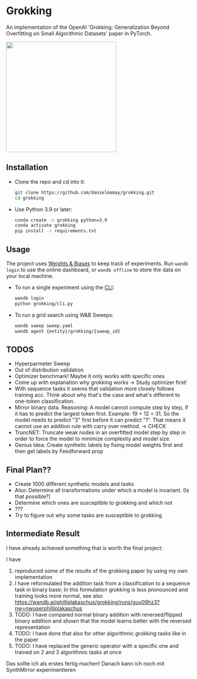 # Grokking

An implementation of the OpenAI 'Grokking: Generalization Beyond Overfitting on Small Algorithmic Datasets' paper in PyTorch.

<img src="figures/Figure_1_left_accuracy.png" height="300">

## Installation

* Clone the repo and cd into it:
    ```bash
    git clone https://github.com/danielmamay/grokking.git
    cd grokking
    ```
* Use Python 3.9 or later:
    ```bash
    conda create -n grokking python=3.9
    conda activate grokking
    pip install -r requirements.txt
    ```

## Usage

The project uses [Weights & Biases](https://wandb.ai/site) to keep track of experiments. Run `wandb login` to use the online dashboard, or `wandb offline` to store the data on your local machine.

* To run a single experiment using the [CLI](grokking/cli.py):
    ```bash
    wandb login
    python grokking/cli.py
    ```

* To run a grid search using W&B Sweeps:
    ```bash
    wandb sweep sweep.yaml
    wandb agent {entity}/grokking/{sweep_id}
    ```

## TODOS

- Hyperparmeter Sweep
- Out of distribution validation
- Optimizer benchmark! Maybe it only works with specific ones
- Come up with explanation why grokking works -> Study optimizer first!
- With sequence tasks it seems that validation more closely follows training acc. Think about why that's the case and what's different to one-token classification.
- Mirror binary data. Reasoning: A model cannot compute step by step, if it has to predict the largest token first. Example: 19 + 12 = 31. So the model needs to predict "3" first before it can predict "1". That means it cannot use an addition rule with carry over method. -> CHECK
- TruncNET: Truncate weak nodes in an overfitted model step by step in order to force the model to minimize complexity and model size.
- Genius Idea: Create synthetic labels by fixing model weights first and then get labels by Feedforward prop

## Final Plan??

- Create 1000 different synthetic models and tasks
- Also: Determine all transformations under which a model is invariant. (Is that possible?)
- Determine which ones are susceptible to grokking and which not
- ???
- Try to figure out why some tasks are susceptible to grokking

## Intermediate Result

I have already achieved something that is worth the final project:

I have
1. reproduced some of the results of the grokking paper by using my own implementation
2. I have reformulated the addition task from a classification to a sequence task in binary base; In this formulation grokking is less pronounced and training looks more normal, see also https://wandb.ai/philliplakaschus/grokking/runs/guv09hz3?nw=nwuserphilliplakaschus
3. TODO: I have compared normal binary addition with reversed/flipped binary addition and shown that the model learns better with the reversed representation
3. TODO: I have done that also for other algorithmic grokking tasks like in the paper
4. TODO: I have replaced the generic operator with a specific one and trained on 2 and 3 algorithmic tasks at once

Das sollte ich als erstes fertig machen! Danach kann ich noch mit SynthMirror experimentieren